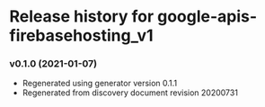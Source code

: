 # Release history for google-apis-firebasehosting_v1

### v0.1.0 (2021-01-07)

* Regenerated using generator version 0.1.1
* Regenerated from discovery document revision 20200731

